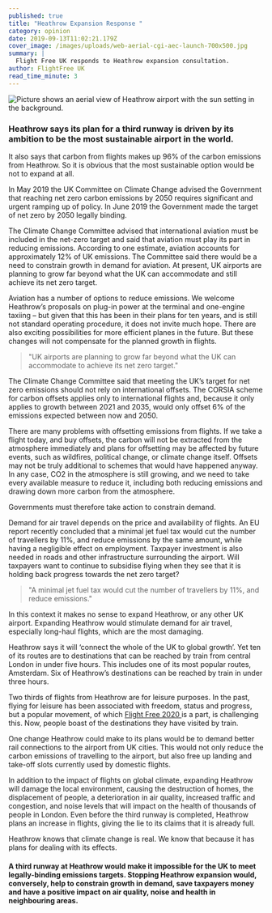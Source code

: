 ```yaml
---
published: true
title: "Heathrow Expansion Response "
category: opinion
date: 2019-09-13T11:02:21.179Z
cover_image: /images/uploads/web-aerial-cgi-aec-launch-700x500.jpg
summary: |
  Flight Free UK responds to Heathrow expansion consultation. 
author: FlightFree UK
read_time_minute: 3
---
```

![Picture shows an aerial view of Heathrow airport with the sun setting in the background. ](/images/uploads/web-aerial-cgi-aec-launch-700x500.jpg)

### Heathrow says its plan for a third runway is driven by its ambition to be the most sustainable airport in the world.

 It also says that carbon from flights makes up 96% of the carbon emissions from Heathrow. So it is obvious that the most sustainable option would be not to expand at all. 

In May 2019 the UK Committee on Climate Change advised the Government that reaching net zero carbon emissions by 2050 requires significant and urgent ramping up of policy. In June 2019 the Government made the target of net zero by 2050 legally binding.

The Climate Change Committee advised that international aviation must be included in the net-zero target and said that aviation must play its part in reducing emissions. According to one estimate, aviation accounts for approximately 12% of UK emissions. The Committee said there would be a need to constrain growth in demand for aviation. At present, UK airports are planning to grow far beyond what the UK can accommodate and still achieve its net zero target.

Aviation has a number of options to reduce emissions. We welcome Heathrow’s proposals on plug-in power at the terminal and one-engine taxiing – but given that this has been in their plans for ten years, and is still not standard operating procedure, it does not invite much hope. There are also exciting possibilities for more efficient planes in the future. But these changes will not compensate for the planned growth in flights. 

> "UK airports are planning to grow far beyond what the UK can accommodate to achieve its net zero target."

The Climate Change Committee said that meeting the UK’s target for net zero emissions should not rely on international offsets. The CORSIA scheme for carbon offsets applies only to international flights and, because it only applies to growth between 2021 and 2035, would only offset 6% of the emissions expected between now and 2050. 

There are many problems with offsetting emissions from flights. If we take a flight today, and buy offsets, the carbon will not be extracted from the atmosphere immediately and plans for offsetting may be affected by future events, such as wildfires, political change, or climate change itself. Offsets may not be truly additional to schemes that would have happened anyway. In any case, CO2 in the atmosphere is still growing, and we need to take every available measure to reduce it, including both reducing emissions and drawing down more carbon from the atmosphere.

Governments must therefore take action to constrain demand.

Demand for air travel depends on the price and availability of flights. An EU report recently concluded that a minimal jet fuel tax would cut the number of travellers by 11%, and reduce emissions by the same amount, while having a negligible effect on employment. Taxpayer investment is also needed in roads and other infrastructure surrounding the airport. Will taxpayers want to continue to subsidise flying when they see that it is holding back progress towards the net zero target?

> "A minimal jet fuel tax would cut the number of travellers by 11%, and reduce emissions."

In this context it makes no sense to expand Heathrow, or any other UK airport. Expanding Heathrow would stimulate demand for air travel, especially long-haul flights, which are the most damaging. 

Heathrow says it will ‘connect the whole of the UK to global growth’. Yet ten of its routes are to destinations that can be reached by train from central London in under five hours. This includes one of its most popular routes, Amsterdam. Six of Heathrow’s destinations can be reached by train in under three hours.

Two thirds of flights from Heathrow are for leisure purposes. In the past, flying for leisure has been associated with freedom, status and progress, but a popular movement, of which [Flight Free 2020 ](https://www.flightfree.co.uk/campaign)is a part, is challenging this. Now, people boast of the destinations they have visited by train. 

One change Heathrow could make to its plans would be to demand better rail connections to the airport from UK cities. This would not only reduce the carbon emissions of travelling to the airport, but also free up landing and take-off slots currently used by domestic flights.

In addition to the impact of flights on global climate, expanding Heathrow will damage the local environment, causing the destruction of homes, the displacement of people, a deterioration in air quality, increased traffic and congestion, and noise levels that will impact on the health of thousands of people in London. Even before the third runway is completed, Heathrow plans an increase in flights, giving the lie to its claims that it is already full. 

Heathrow knows that climate change is real. We know that because it has plans for dealing with its effects. 

#### A third runway at Heathrow would make it impossible for the UK to meet legally-binding emissions targets. Stopping Heathrow expansion would, conversely, help to constrain growth in demand, save taxpayers money and have a positive impact on air quality, noise and health in neighbouring areas.